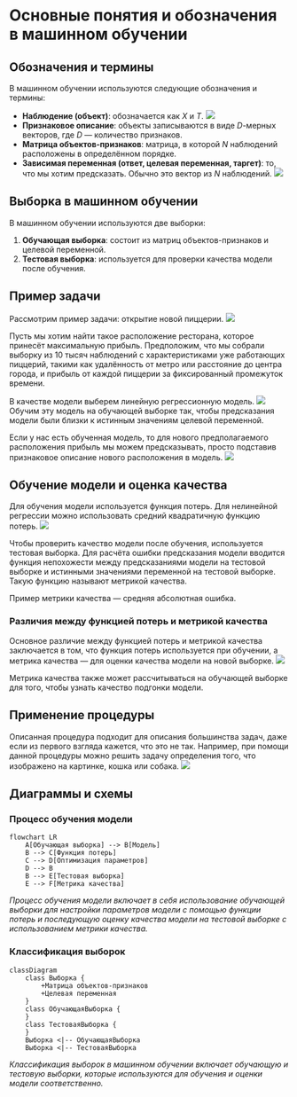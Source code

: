 # Основные понятия и обозначения в машинном обучении

## Обозначения и термины

В машинном обучении используются следующие обозначения и термины:

- **Наблюдение (объект)**: обозначается как $X$ и $T$. ![](images/LEC_15_PART_02/000020s_top_3.jpg)
- **Признаковое описание**: объекты записываются в виде $D$-мерных векторов, где $D$ — количество признаков.
- **Матрица объектов-признаков**: матрица, в которой $N$ наблюдений расположены в определённом порядке.
- **Зависимая переменная (ответ, целевая переменная, таргет)**: то, что мы хотим предсказать. Обычно это вектор из $N$ наблюдений. ![](images/LEC_15_PART_02/000070s_top_8.jpg)

## Выборка в машинном обучении

В машинном обучении используются две выборки:

1. **Обучающая выборка**: состоит из матриц объектов-признаков и целевой переменной.
2. **Тестовая выборка**: используется для проверки качества модели после обучения.

## Пример задачи

Рассмотрим пример задачи: открытие новой пиццерии. ![](images/LEC_15_PART_02/000129s_top_1.jpg)

Пусть мы хотим найти такое расположение ресторана, которое принесёт максимальную прибыль. Предположим, что мы собрали выборку из 10 тысяч наблюдений с характеристиками уже работающих пиццерий, такими как удалённость от метро или расстояние до центра города, и прибыль от каждой пиццерии за фиксированный промежуток времени.

В качестве модели выберем линейную регрессионную модель. ![](images/LEC_15_PART_02/000159s_top_7.jpg) Обучим эту модель на обучающей выборке так, чтобы предсказания модели были близки к истинным значениям целевой переменной.

Если у нас есть обученная модель, то для нового предполагаемого расположения прибыль мы можем предсказывать, просто подставив признаковое описание нового расположения в модель. ![](images/LEC_15_PART_02/000179s_top_6.jpg)

## Обучение модели и оценка качества

Для обучения модели используется функция потерь. Для нелинейной регрессии можно использовать средний квадратичную функцию потерь. ![](images/LEC_15_PART_02/000239s_top_4.jpg)

Чтобы проверить качество модели после обучения, используется тестовая выборка. Для расчёта ошибки предсказания модели вводится функция непохожести между предсказаниями модели на тестовой выборке и истинными значениями переменной на тестовой выборке. Такую функцию называют метрикой качества.

Пример метрики качества — средняя абсолютная ошибка.

### Различия между функцией потерь и метрикой качества

Основное различие между функцией потерь и метрикой качества заключается в том, что функция потерь используется при обучении, а метрика качества — для оценки качества модели на новой выборке. ![](images/LEC_15_PART_02/000279s_top_5.jpg)

Метрика качества также может рассчитываться на обучающей выборке для того, чтобы узнать качество подгонки модели.

## Применение процедуры

Описанная процедура подходит для описания большинства задач, даже если из первого взгляда кажется, что это не так. Например, при помощи данной процедуры можно решить задачу определения того, что изображено на картинке, кошка или собака. ![](images/LEC_15_PART_02/000309s_top_2.jpg)

## Диаграммы и схемы

### Процесс обучения модели

```mermaid
flowchart LR
    A[Обучающая выборка] --> B[Модель]
    B --> C[Функция потерь]
    C --> D[Оптимизация параметров]
    D --> B
    B --> E[Тестовая выборка]
    E --> F[Метрика качества]
```

*Процесс обучения модели включает в себя использование обучающей выборки для настройки параметров модели с помощью функции потерь и последующую оценку качества модели на тестовой выборке с использованием метрики качества.*

### Классификация выборок

```mermaid
classDiagram
    class Выборка {
        +Матрица объектов-признаков
        +Целевая переменная
    }
    class ОбучающаяВыборка {
    }
    class ТестоваяВыборка {
    }
    Выборка <|-- ОбучающаяВыборка
    Выборка <|-- ТестоваяВыборка
```

*Классификация выборок в машинном обучении включает обучающую и тестовую выборки, которые используются для обучения и оценки модели соответственно.*
